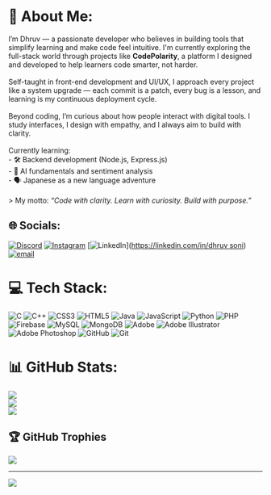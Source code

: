 # 💫 About Me:
I’m Dhruv — a passionate developer who believes in building tools that simplify learning and make code feel intuitive. I'm currently exploring the full-stack world through projects like **CodePolarity**, a platform I designed and developed to help learners code smarter, not harder.<br><br>Self-taught in front-end development and UI/UX, I approach every project like a system upgrade — each commit is a patch, every bug is a lesson, and learning is my continuous deployment cycle.<br><br>Beyond coding, I’m curious about how people interact with digital tools. I study interfaces, I design with empathy, and I always aim to build with clarity.<br><br>Currently learning:<br>- 🛠️ Backend development (Node.js, Express.js)<br>- 🧠 AI fundamentals and sentiment analysis<br>- 🗣️ Japanese as a new language adventure<br><br>> My motto: *“Code with clarity. Learn with curiosity. Build with purpose.”*<br>


## 🌐 Socials:
[![Discord](https://img.shields.io/badge/Discord-%237289DA.svg?logo=discord&logoColor=white)](https://discord.gg/https://discord.gg/UEEjxwBV) [![Instagram](https://img.shields.io/badge/Instagram-%23E4405F.svg?logo=Instagram&logoColor=white)](https://instagram.com/___dhruvvv_) [![LinkedIn](https://img.shields.io/badge/LinkedIn-%230077B5.svg?logo=linkedin&logoColor=white)]([https://linkedin.com/in/dhruv soni](https://www.linkedin.com/in/dhruv-soni-094811285 )) [![email](https://img.shields.io/badge/Email-D14836?logo=gmail&logoColor=white)](mailto:Dhruvsoni930@gmail.com) 

# 💻 Tech Stack:
![C](https://img.shields.io/badge/c-%2300599C.svg?style=for-the-badge&logo=c&logoColor=white) ![C++](https://img.shields.io/badge/c++-%2300599C.svg?style=for-the-badge&logo=c%2B%2B&logoColor=white) ![CSS3](https://img.shields.io/badge/css3-%231572B6.svg?style=for-the-badge&logo=css3&logoColor=white) ![HTML5](https://img.shields.io/badge/html5-%23E34F26.svg?style=for-the-badge&logo=html5&logoColor=white) ![Java](https://img.shields.io/badge/java-%23ED8B00.svg?style=for-the-badge&logo=openjdk&logoColor=white) ![JavaScript](https://img.shields.io/badge/javascript-%23323330.svg?style=for-the-badge&logo=javascript&logoColor=%23F7DF1E) ![Python](https://img.shields.io/badge/python-3670A0?style=for-the-badge&logo=python&logoColor=ffdd54) ![PHP](https://img.shields.io/badge/php-%23777BB4.svg?style=for-the-badge&logo=php&logoColor=white) ![Firebase](https://img.shields.io/badge/firebase-a08021?style=for-the-badge&logo=firebase&logoColor=ffcd34) ![MySQL](https://img.shields.io/badge/mysql-4479A1.svg?style=for-the-badge&logo=mysql&logoColor=white) ![MongoDB](https://img.shields.io/badge/MongoDB-%234ea94b.svg?style=for-the-badge&logo=mongodb&logoColor=white) ![Adobe](https://img.shields.io/badge/adobe-%23FF0000.svg?style=for-the-badge&logo=adobe&logoColor=white) ![Adobe Illustrator](https://img.shields.io/badge/adobe%20illustrator-%23FF9A00.svg?style=for-the-badge&logo=adobe%20illustrator&logoColor=white) ![Adobe Photoshop](https://img.shields.io/badge/adobe%20photoshop-%2331A8FF.svg?style=for-the-badge&logo=adobe%20photoshop&logoColor=white) ![GitHub](https://img.shields.io/badge/github-%23121011.svg?style=for-the-badge&logo=github&logoColor=white) ![Git](https://img.shields.io/badge/git-%23F05033.svg?style=for-the-badge&logo=git&logoColor=white)
# 📊 GitHub Stats:
![](https://github-readme-stats.vercel.app/api?username=Dhruv-cmd7&theme=github_dark&hide_border=true&include_all_commits=false&count_private=false)<br/>
![](https://nirzak-streak-stats.vercel.app/?user=Dhruv-cmd7&theme=github_dark&hide_border=true)<br/>
![](https://github-readme-stats.vercel.app/api/top-langs/?username=Dhruv-cmd7&theme=github_dark&hide_border=true&include_all_commits=false&count_private=false&layout=compact)

## 🏆 GitHub Trophies
![](https://github-profile-trophy.vercel.app/?username=Dhruv-cmd7&theme=dark&no-frame=true&no-bg=true&margin-w=4)

---
[![](https://visitcount.itsvg.in/api?id=Dhruv-cmd7&icon=2&color=7)](https://visitcount.itsvg.in)

<!-- Proudly created with GPRM ( https://gprm.itsvg.in ) -->
